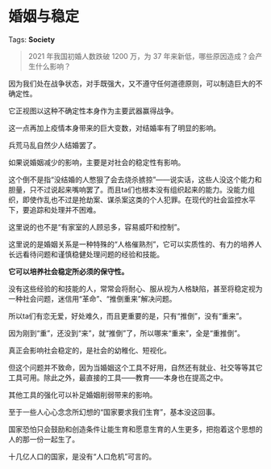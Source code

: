 # 婚姻与稳定

Tags: **Society**

> 2021 年我国初婚人数跌破 1200 万，为 37 年来新低，哪些原因造成？会产生什么影响？



因为我们处在战争状态，对手既强大，又不遵守任何道德原则，可以制造巨大的不确定性。

它正视图以这种不确定性本身作为主要武器赢得战争。

这一点再加上疫情本身带来的巨大变数，对结婚率有了明显的影响。

兵荒马乱自然少人结婚罢了。

如果说婚姻减少的影响，主要是对社会的稳定性有影响。

这个倒不是指“没结婚的人憋狠了会去烧杀掳掠”——说实话，这些人没这个能力和胆量，只不过说起来嘴响罢了。而且ta们也根本没有组织起来的能力。没能力组织，即使作乱也不过是抢劫案、谋杀案这类的个人犯罪。在现代的社会监控水平下，要追踪和处理并不困难。

这里说的也不是“有家室的人顾忌多，容易威吓和控制”。

这里说的是婚姻关系是一种特殊的“人格催熟剂”，它可以实质性的、有力的培养人长远看待问题和谨慎稳健处理问题的经验和技能。

**它可以培养社会稳定所必须的保守性。**

没有这些经验的和技能的人，常常会将耐心、服从视为人格缺陷，甚至将稳定视为一种社会问题，迷信用“革命”、“推倒重来”解决问题。

所以ta们有恋无爱，好处难久，而且更重要的是，只有“推倒”，没有“重来”。

因为刚到“重”，还没到“来”，就“推倒”了，所以哪来“重来”，全是“重推倒”。

真正会影响社会稳定的，是社会的幼稚化、短视化。

但这个问题并不致命，因为当婚姻这个工具不好用，自然还有就业、社交等等其它工具可用。除此之外，最直接的工具——教育——本身也在提高之中。

其他工具的强化可以补足婚姻削弱带来的影响。

至于一些人心心念念所幻想的“国家要求我们生育”，基本没这回事。

国家恐怕只会鼓励和创造条件让能生育和愿意生育的人生更多，把抱着这个思想的人的那一份一起生了。

十几亿人口的国家，是没有“人口危机”可言的。



